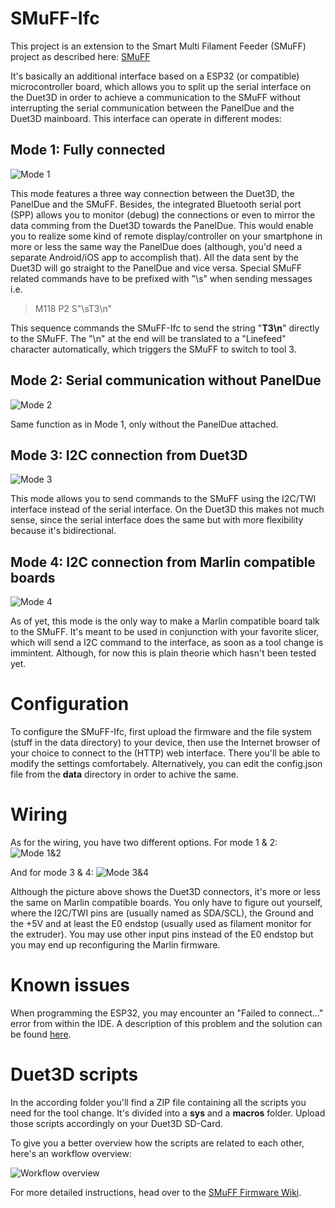 # SMuFF-Ifc

This project is an extension to the Smart Multi Filament Feeder (SMuFF) project as described here: [SMuFF]


It's basically an additional interface based on a ESP32 (or compatible) microcontroller board, which allows you to split up the serial interface on the Duet3D in order to achieve a communication to the SMuFF without interrupting the serial communication between the PanelDue and the Duet3D mainboard.
This interface can operate in different modes:

## Mode 1: Fully connected
![Mode 1][1]

This mode features a three way connection between the Duet3D, the PanelDue and the SMuFF.
Besides, the integrated Bluetooth serial port (SPP) allows you to monitor (debug) the connections or even to mirror the data comming from the Duet3D towards the PanelDue.
This would enable you to realize some kind of remote display/controller on your smartphone in more or less the same way the PanelDue does (although, you'd need a separate Android/iOS app to accomplish that).
All the data sent by the Duet3D will go straight to the PanelDue and vice versa. Special SMuFF related commands have to be prefixed with  "\s" when sending messages i.e. 
> M118 P2 S"\sT3\n"

This sequence commands the SMuFF-Ifc to send the string "**T3\n**" directly to the SMuFF. The "\n" at the end will be translated to a "Linefeed" character automatically, which triggers the SMuFF to switch to tool 3.

## Mode 2: Serial communication without PanelDue
![Mode 2][2]

Same function as in Mode 1, only without the PanelDue attached. 

## Mode 3: I2C connection from Duet3D
![Mode 3][3]

This mode allows you to send commands to the SMuFF using the I2C/TWI interface instead of the serial interface. On the Duet3D this makes not much sense, since the serial interface does the same but with more flexibility because it's bidirectional.  

## Mode 4: I2C connection from Marlin compatible boards
![Mode 4][4]

As of yet, this mode is the only way to make a Marlin compatible board talk to the SMuFF. It's meant to be used in conjunction with your favorite slicer, which will send a I2C command to the interface, as soon as a tool change is immintent.
Although, for now this is plain theorie which hasn't been tested yet.

# Configuration
To configure the SMuFF-Ifc, first upload the firmware and the file system (stuff in the data directory) to your device, then use the Internet browser of your choice to connect to the (HTTP) web interface.
There you'll be able to modify the settings comfortabely. 
Alternatively, you can edit the config.json file from the **data** directory in order to achive the same.

# Wiring
As for the wiring, you have two different options. For mode 1 & 2:
![Mode 1&2][5]

And for mode 3 & 4:
![Mode 3&4][6]

Although the picture above shows the Duet3D connectors, it's more or less the same on Marlin compatible boards. You only have to figure out yourself, where the I2C/TWI pins are (usually named as SDA/SCL), the Ground and the +5V and at least the E0 endstop (usually used as filament monitor for the extruder). You may use other input pins instead of the E0 endstop but you may end up reconfiguring the Marlin firmware.

# Known issues
When programming the ESP32, you may encounter an "Failed to connect..." error from within the IDE. A description of this problem and the solution can be found [here][7].

[SMuFF]: https://github.com/technik-gegg/SMuFF-1.1
[1]: https://github.com/technik-gegg/SMuFF-Ifc/blob/master/images/Config_full.png "Mode 1"
[2]: https://github.com/technik-gegg/SMuFF-Ifc/blob/master/images/Config_serial.png "Mode 2"
[3]: https://github.com/technik-gegg/SMuFF-Ifc/blob/master/images/Config_I2C_Duet.png "Mode 3"
[4]: https://github.com/technik-gegg/SMuFF-Ifc/blob/master/images/Config_I2C_Marlin.png "Mode 4"
[5]: https://github.com/technik-gegg/SMuFF-Ifc/blob/master/images/Wiring_Duet3D_ESP32_Serial.png "Wiring Serial connection"
[6]: https://github.com/technik-gegg/SMuFF-Ifc/blob/master/images/Wiring_Duet3D_ESP32_I2C.png "Wiring I2C connection"
[7]: https://randomnerdtutorials.com/solved-failed-to-connect-to-esp32-timed-out-waiting-for-packet-header/
[8]: https://github.com/technik-gegg/SMuFF-1.1/blob/master/images/Scripts%20Workflow.png "Duet3D scripts workflow"
[9]: https://github.com/technik-gegg/SMuFF-1.1/wiki/Interfacing-the-Duet3D-boards-(WiFi,-Ethernet,-Maestro) "Interfacing Duet3D boards"

# Duet3D scripts
In the according folder you'll find a ZIP file containing all the scripts you need for the tool change.
It's divided into a **sys** and a **macros** folder. Upload those scripts accordingly on your Duet3D SD-Card.

To give you a better overview how the scripts are related to each other, here's an workflow overview:

![Workflow overview][8]


For more detailed instructions, head over to the [SMuFF Firmware Wiki][9]. 

